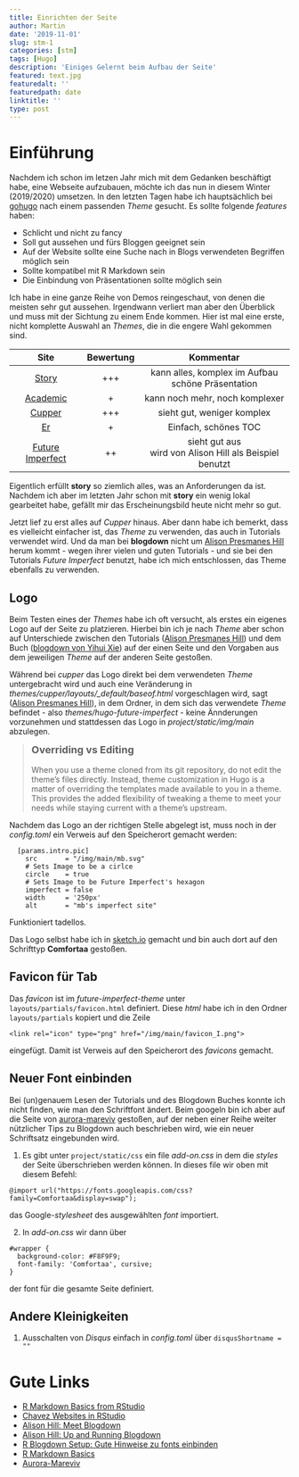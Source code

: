 ```yaml
---
title: Einrichten der Seite
author: Martin
date: '2019-11-01'
slug: stm-1
categories: [stm]
tags: [Hugo]
description: 'Einiges Gelernt beim Aufbau der Seite'
featured: text.jpg
featuredalt: ''
featuredpath: date
linktitle: ''
type: post
---
```


# Einführung

Nachdem ich schon im letzen Jahr mich mit dem Gedanken beschäftigt habe, eine Webseite 
aufzubauen, möchte ich das nun in diesem Winter (2019/2020) umsetzen. 
In den letzten Tagen habe ich hauptsächlich bei [gohugo](https://gohugo.io) nach einem passenden *Theme*
gesucht. Es sollte folgende *features* haben:

* Schlicht und nicht zu fancy
* Soll gut aussehen und fürs Bloggen geeignet sein
* Auf der Website sollte eine Suche nach in Blogs verwendeten Begriffen möglich sein
* Sollte kompatibel mit R Markdown sein
* Die Einbindung von Präsentationen sollte möglich sein

Ich habe in eine ganze Reihe von Demos reingeschaut, von denen die meisten sehr gut aussehen.
Irgendwann verliert man aber den Überblick und muss mit der Sichtung zu einem Ende kommen. Hier ist
mal eine erste, nicht komplette Auswahl an *Themes*, die in die engere Wahl gekommen sind.

|Site                                           | Bewertung | Kommentar |
|:---:                    |:--:       |:---:|
|[Story](https://story.xaprb.com/)              | +++         |kann alles, komplex im Aufbau <br>schöne Präsentation |
|[Academic](https://academic-demo.netlify.com/) | +           |kann noch mehr, noch komplexer|
|[Cupper](https://cupper-hugo-theme.netlify.com/)| +++      |sieht gut, weniger komplex|
|[Er](https://themes.gohugo.io//theme/er/post/markdown-syntax/#other-elements-abbr-sub-sup-kbd-mark)|+|Einfach, schönes TOC|
|[Future Imperfect](https://themes.gohugo.io/theme/future-imperfect/)|++|sieht gut aus <br> wird von Alison Hill als Beispiel benutzt|

Eigentlich erfüllt **story** so ziemlich alles, was an Anforderungen da ist. Nachdem ich aber im
letzten Jahr schon mit **story** ein wenig lokal gearbeitet habe, gefällt mir das Erscheinungsbild 
heute nicht mehr so gut.

Jetzt lief zu erst alles auf *Cupper* hinaus. Aber dann habe ich bemerkt, dass es vielleicht 
einfacher ist, das *Theme* zu verwenden, das auch in Tutorials verwendet wird. Und da man bei 
**blogdown** nicht um [Alison Presmanes Hill](https://alison.rbind.io/) herum kommt - wegen ihrer
vielen und guten Tutorials - und sie bei den Tutorials *Future Imperfect* benutzt, habe ich mich
entschlossen, das Theme ebenfalls zu verwenden.

## Logo
Beim Testen eines der *Themes* habe ich oft versucht, als erstes ein eigenes Logo auf der Seite zu platzieren. Hierbei bin ich je nach *Theme* aber schon auf Unterschiede zwischen den Tutorials ([Alison Presmanes Hill](https://alison.rbind.io/)) und dem Buch ([blogdown von Yihui Xie](https://bookdown.org/yihui/blogdown/)) auf der einen Seite und den Vorgaben aus dem jeweiligen *Theme* auf der anderen Seite gestoßen.

Während bei *cupper* das Logo direkt bei dem verwendeten *Theme* 
untergebracht wird und auch eine Veränderung in *themes/cupper/layouts/_default/baseof.html* vorgeschlagen wird, sagt ([Alison Presmanes Hill](https://alison.rbind.io/)), in dem Ordner, in dem sich das verwendete *Theme* befindet - also *themes/hugo-future-imperfect* - keine Ännderungen vorzunehmen und stattdessen das Logo in *project/static/img/main* abzulegen.

> <font size="4">**Overriding vs Editing**</font>   <br><br>
  When you use a theme cloned from its git repository, do not edit the theme’s files directly. Instead, theme customization in Hugo is a matter of overriding the templates made available to you in a theme. This provides the added flexibility of tweaking a theme to meet your needs while staying current with a theme’s upstream.


Nachdem das Logo an der richtigen Stelle abgelegt ist, muss noch in der
*config.toml* ein Verweis auf den Speicherort gemacht werden:
```{yaml} 
  [params.intro.pic]
    src       = "/img/main/mb.svg"
    # Sets Image to be a cirlce
    circle    = true
    # Sets Image to be Future Imperfect's hexagon
    imperfect = false
    width     = '250px'
    alt       = "mb's imperfect site"
```
Funktioniert tadellos.

Das Logo selbst habe ich in [sketch.io](https://sketch.io/sketchpad/) gemacht und bin auch dort auf den Schrifttyp **Comfortaa** gestoßen.

## Favicon für Tab
Das *favicon* ist im *future-imperfect-theme* unter `layouts/partials/favicon.html` definiert. Diese *html* habe ich in den Ordner `layouts/partials` kopiert und die Zeile

```{html}
<link rel="icon" type="png" href="/img/main/favicon_I.png">
```
eingefügt. Damit ist Verweis auf den Speicherort des *favicons* gemacht.

## Neuer Font einbinden
Bei (un)genauem Lesen der Tutorials und des Blogdown Buches 
konnte ich nicht finden, wie man den Schriftfont ändert. Beim 
googeln bin ich aber auf die Seite von [aurora-mareviv](
https://aurora-mareviv.github.io/talesofr/2017/08/r-blogdown-setup-in-github/) gestoßen, auf der neben einer Reihe weiter nützlicher Tips zu Blogdown auch beschrieben wird, wie ein neuer Schriftsatz eingebunden wird.

1. Es gibt unter `project/static/css` ein file *add-on.css* in dem 
die *styles* der Seite überschrieben werden können. In dieses 
file wir oben mit diesem Befehl:
```{css}
@import url("https://fonts.googleapis.com/css?family=Comfortaa&display=swap");
```
das Google-*stylesheet* des ausgewählten *font* importiert.

2. In *add-on.css* wir dann über 
```{css}
#wrapper {
  background-color: #F8F9F9;
  font-family: 'Comfortaa', cursive;
}
```
der font für die gesamte Seite definiert.

## Andere Kleinigkeiten
1. Ausschalten von *Disqus*
einfach in *config.toml* über `disqusShortname = ""`


# Gute Links

* [R Markdown Basics from RStudio](https://rmarkdown.rstudio.com/authoring_basics.html)
* [Chavez Websites in RStudio](https://robchavez.github.io/datascience_gallery/html_only/websites.html#learn_the_basics)
* [Alison Hill: Meet Blogdown](https://alison.rbind.io/talk/2019-rsc-blogdown/)
* [Alison Hill: Up and Running Blogdown](https://alison.rbind.io/post/2017-06-12-up-and-running-with-blogdown/)
* [R Blogdown Setup: Gute Hinweise zu fonts einbinden](https://aurora-mareviv.github.io/talesofr/2017/08/r-blogdown-setup-in-github/)
* [R Markdown Basics](https://ulyngs.github.io/oxforddown/rmd-basics.html)
* [Aurora-Mareviv](https://aurora-mareviv.github.io/talesofr/2017/08/r-blogdown-setup-in-github/)
